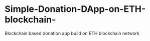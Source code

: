 # Simple-Donation-DApp-on-ETH-blockchain-
Blockchain based donation app build on ETH blockchain network  
